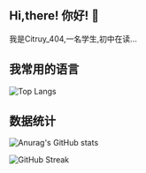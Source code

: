 ## Hi,there! 你好! :wave:

我是Citruy_404,一名学生,初中在读...

## 我常用的语言
![Top Langs](https://github-readme-stats.vercel.app/api/top-langs/?username=zzyh1145)
## 数据统计
![Anurag's GitHub stats](https://github-readme-stats.vercel.app/api?username=zzyh1145) 

![GitHub Streak](https://streak-stats.demolab.com/?user=zzyh1145)
